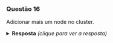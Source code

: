 ### Questão 16

Adicionar mais um node no cluster.

<details> 
  <summary><b>Resposta</b> <em>(clique para ver a resposta)</em></summary>

Para adicionar um nó ao cluster (caso ele tenha sido criado através do kubeadm) nós devemos utilizar o seguinte comando:

```bash
kubeadm join --token <token> <control-plane-host>:<control-plane-port> --discovery-token-ca-cert-hash sha256:<hash>

```

Estas informações são apresentadas no momento da inicialização do cluster, assim o ingresso dos demais nós no momento da criação é bem tranquilo, pois basta copiar o comando e colar nas demais máquinas.

Caso esse ingresso seja em momento posterior, será necessário obtermos novos tokens, conforme segue abaixo:

```bash
# Para obetermos o token a ser utilizado no join
kubeadm token create
# A saída será algo como:
5didvk.d09sbcov8ph2amjw

# Para obetermos o valor a ser utilizado como parâmetro do --discovery-token-ca-cert-hash
openssl x509 -pubkey -in /etc/kubernetes/pki/ca.crt | openssl rsa -pubin -outform der 2>/dev/null | \
   openssl dgst -sha256 -hex | sed 's/^.* //'
# A saída será algo como:
8cb2de97839780a412b93877f8507ad6c94f73add17d5d7058e91741c9d5ec78

# O comando final teria a seguinte forma:
kubeadm join --token 5didvk.d09sbcov8ph2amjw <control-plane-host>:<control-plane-port> --discovery-token-ca-cert-hash sha256:8cb2de97839780a412b93877f8507ad6c94f73add17d5d7058e91741c9d5ec78
```

</details>
